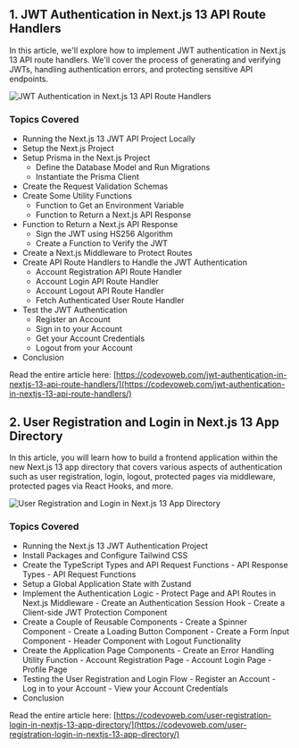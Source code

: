 ## 1.  JWT Authentication in Next.js 13 API Route Handlers

In this article, we'll explore how to implement JWT authentication in Next.js 13 API route handlers. We'll cover the process of generating and verifying JWTs, handling authentication errors, and protecting sensitive API endpoints.

![JWT Authentication in Next.js 13 API Route Handlers](https://codevoweb.com/wp-content/uploads/2023/05/JWT-Authentication-in-Next.js-13-API-Route-Handlers.webp)

### Topics Covered

- Running the Next.js 13 JWT API Project Locally
- Setup the Next.js Project
- Setup Prisma in the Next.js Project
    - Define the Database Model and Run Migrations
    - Instantiate the Prisma Client
- Create the Request Validation Schemas
- Create Some Utility Functions
    - Function to Get an Environment Variable
    - Function to Return a Next.js API Response
- Function to Return a Next.js API Response
    - Sign the JWT using HS256 Algorithm
    - Create a Function to Verify the JWT
- Create a Next.js Middleware to Protect Routes
- Create API Route Handlers to Handle the JWT Authentication
    - Account Registration API Route Handler
    - Account Login API Route Handler
    - Account Logout API Route Handler
    - Fetch Authenticated User Route Handler
- Test the JWT Authentication
    - Register an Account
    - Sign in to your Account
    - Get your Account Credentials
    - Logout from your Account
- Conclusion



Read the entire article here: [https://codevoweb.com/jwt-authentication-in-nextjs-13-api-route-handlers/](https://codevoweb.com/jwt-authentication-in-nextjs-13-api-route-handlers/)

## 2.  User Registration and Login in Next.js 13 App Directory

In this article, you will learn how to build a frontend application within the new Next.js 13 app directory that covers various aspects of authentication such as user registration, login, logout, protected pages via middleware, protected pages via React Hooks, and more. 

![User Registration and Login in Next.js 13 App Directory](https://codevoweb.com/wp-content/uploads/2023/05/User-Registration-and-Login-in-Next.js-13-App-Directory.webp)

### Topics Covered

- Running the Next.js 13 JWT Authentication Project
- Install Packages and Configure Tailwind CSS
- Create the TypeScript Types and API Request Functions
        - API Response Types
        - API Request Functions
- Setup a Global Application State with Zustand
- Implement the Authentication Logic
        - Protect Page and API Routes in Next.js Middleware
        - Create an Authentication Session Hook
        - Create a Client-side JWT Protection Component
- Create a Couple of Reusable Components
        - Create a Spinner Component
        - Create a Loading Button Component
        - Create a Form Input Component
        - Header Component with Logout Functionality
- Create the Application Page Components
        - Create an Error Handling Utility Function
        - Account Registration Page
        - Account Login Page
        - Profile Page
- Testing the User Registration and Login Flow
        - Register an Account
        - Log in to your Account
        - View your Account Credentials
- Conclusion


Read the entire article here: [https://codevoweb.com/user-registration-login-in-nextjs-13-app-directory/](https://codevoweb.com/user-registration-login-in-nextjs-13-app-directory/)



